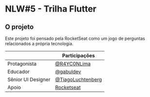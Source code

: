 # NLW#5 - Trilha Flutter

## O projeto

Este projeto foi pensado pela RocketSeat como um jogo de perguntas relacionados a própria 
tecnologia.


<table style="width:100%">
    <thead>
      <tr>
        <th></th>
        <th>Participações</th>
      </tr>
    </thead>
    <tbody>
      <tr>
        <td>Protagonista</td>
        <td><a target="_blank" href="https://github.com/R4YC0NLima">@R4YC0NLima</a></td>
      </tr>   
      <tr>
        <td>Educador</td>
        <td><a target="_blank" href="https://www.linkedin.com/in/gabuldev/?originalSubdomain=br">@gabuldev</a></td>
      </tr>   
      <tr>
        <td>Sênior UI Designer</td>
        <td>
            <a target="_blank" href="https://www.linkedin.com/in/tiagoluchtenberg/?originalSubdomain=br">
                @TiagoLuchtenberg
            </a>
        </td>
      </tr>   
      <tr>
        <td>Apoio</td>
        <td><a target="_blank" href="https://www.rocketseat.com.br">Rocketseat</a></td>
      </tr>    
    </tbody>
</table>

